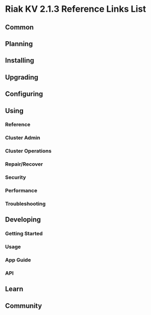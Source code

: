 
# Riak KV 2.1.3 Reference Links List


## Common

[downloads]: /riak/kv/2.0.7/downloads/
[install index]: /riak/kv/2.0.7/setup/installing
[upgrade index]: /riak/kv/2.0.7/upgrading
[plan index]: /riak/kv/2.0.7/planning
[config index]: /riak/2.1.3/using/configuring/
[config reference]: /riak/kv/2.0.7/configuring/reference/
[manage index]: /riak/kv/2.0.7/using/managing
[performance index]: /riak/kv/2.0.7/using/performance
[glossary vnode]: /riak/kv/2.0.7/learn/glossary/#vnode
[contact basho]: http://basho.com/contact/


## Planning

[plan index]: /riak/kv/2.0.7/setup/planning
[plan start]: /riak/kv/2.0.7/setup/planning/start
[plan backend]: /riak/kv/2.0.7/setup/planning/backend
[plan backend bitcask]: /riak/kv/2.0.7/setup/planning/backend/bitcask
[plan backend leveldb]: /riak/kv/2.0.7/setup/planning/backend/leveldb
[plan backend memory]: /riak/kv/2.0.7/setup/planning/backend/memory
[plan backend multi]: /riak/kv/2.0.7/setup/planning/backend/multi
[plan cluster capacity]: /riak/kv/2.0.7/setup/planning/cluster-capacity
[plan bitcask capacity]: /riak/kv/2.0.7/setup/planning/bitcask-capacity-calc
[plan best practices]: /riak/kv/2.0.7/setup/planning/best-practices
[plan future]: /riak/kv/2.0.7/setup/planning/future


## Installing

[install index]: /riak/kv/2.0.7/setup/installing
[install aws]: /riak/kv/2.0.7/setup/installing/amazon-web-services
[install debian & ubuntu]: /riak/kv/2.0.7/setup/installing/debian-ubuntu
[install freebsd]: /riak/kv/2.0.7/setup/installing/freebsd
[install mac osx]: /riak/kv/2.0.7/setup/installing/mac-osx
[install rhel & centos]: /riak/kv/2.0.7/setup/installing/rhel-centos
[install smartos]: /riak/kv/2.0.7/setup/installing/smartos
[install solaris]: /riak/kv/2.0.7/setup/installing/solaris
[install suse]: /riak/kv/2.0.7/setup/installing/suse
[install windows azure]: /riak/kv/2.0.7/setup/installing/windows-azure

[install source index]: /riak/kv/2.0.7/setup/installing/source
[install source erlang]: /riak/kv/2.0.7/setup/installing/source/erlang
[install source jvm]: /riak/kv/2.0.7/setup/installing/source/jvm

[install verify]: /riak/kv/2.0.7/setup/installing/verify


## Upgrading

[upgrade index]: /riak/kv/2.0.7/setup/upgrading
[upgrade checklist]: /riak/kv/2.0.7/setup/upgrading/checklist
[upgrade version]: /riak/kv/2.0.7/setup/upgrading/version
[upgrade cluster]: /riak/kv/2.0.7/setup/upgrading/cluster
[upgrade mdc]: /riak/kv/2.0.7/setup/upgrading/multi-datacenter
[upgrade downgrade]: /riak/kv/2.0.7/setup/upgrading/downgrade


## Configuring

[config index]: /riak/kv/2.0.7/configuring
[config basic]: /riak/kv/2.0.7/configuring/basic
[config backend]: /riak/kv/2.0.7/configuring/backend
[config manage]: /riak/kv/2.0.7/configuring/managing
[config reference]: /riak/kv/2.0.7/configuring/reference/
[config strong consistency]: /riak/kv/2.0.7/configuring/strong-consistency
[config load balance]: /riak/kv/2.0.7/configuring/load-balancing-proxy
[config mapreduce]: /riak/kv/2.0.7/configuring/mapreduce
[config search]: /riak/kv/2.0.7/configuring/search/

[config v3 mdc]: /riak/kv/2.0.7/configuring/v3-multi-datacenter
[config v3 nat]: /riak/kv/2.0.7/configuring/v3-multi-datacenter/nat
[config v3 quickstart]: /riak/kv/2.0.7/configuring/v3-multi-datacenter/quick-start
[config v3 ssl]: /riak/kv/2.0.7/configuring/v3-multi-datacenter/ssl

[config v2 mdc]: /riak/kv/2.0.7/configuring/v2-multi-datacenter
[config v2 nat]: /riak/kv/2.0.7/configuring/v2-multi-datacenter/nat
[config v2 quickstart]: /riak/kv/2.0.7/configuring/v2-multi-datacenter/quick-start
[config v2 ssl]: /riak/kv/2.0.7/configuring/v2-multi-datacenter/ssl



## Using

[use index]: /riak/kv/2.0.7/using/
[use admin commands]: /riak/kv/2.0.7/using/cluster-admin-commands
[use running cluster]: /riak/kv/2.0.7/using/running-a-cluster

### Reference

[use ref custom code]: /riak/kv/2.0.7/using/reference/custom-code
[use ref handoff]: /riak/kv/2.0.7/using/reference/handoff
[use ref monitoring]: /riak/kv/2.0.7/using/reference/statistics-monitoring
[use ref search]: /riak/kv/2.0.7/using/reference/search
[use ref 2i]: /riak/kv/2.0.7/using/reference/secondary-indexes
[use ref snmp]: /riak/kv/2.0.7/using/reference/snmp
[use ref strong consistency]: /riak/2.1.3/using/reference/strong-consistency
[use ref jmx]: /riak/kv/2.0.7/using/reference/jmx
[use ref obj del]: /riak/kv/2.0.7/using/reference/object-deletion/
[use ref v3 mdc]: /riak/kv/2.0.7/using/reference/v3-multi-datacenter
[use ref v2 mdc]: /riak/kv/2.0.7/using/reference/v2-multi-datacenter

### Cluster Admin

[use admin index]: /riak/kv/2.0.7/using/admin/
[use admin commands]: /riak/kv/2.0.7/using/admin/commands/
[use admin riak cli]: /riak/kv/2.0.7/using/admin/riak-cli/
[use admin riak-admin]: /riak/kv/2.0.7/using/admin/riak-admin/
[use admin riak control]: /riak/kv/2.0.7/using/admin/riak-control/

### Cluster Operations

[cluster ops add remove node]: /riak/kv/2.0.7/using/cluster-operations/adding-removing-nodes
[cluster ops inspect node]: /riak/kv/2.0.7/using/cluster-operations/inspecting-node
[cluster ops change info]: /riak/kv/2.0.7/using/cluster-operations/changing-cluster-info
[cluster ops load balance]: /riak/kv/2.0.7/configuring/load-balancing-proxy
[cluster ops bucket types]: /riak/kv/2.0.7/using/cluster-operations/bucket-types
[cluster ops handoff]: /riak/kv/2.0.7/using/cluster-operations/handoff
[cluster ops log]: /riak/kv/2.0.7/using/cluster-operations/logging
[cluster ops obj del]: /riak/kv/2.0.7/using/reference/object-deletion
[cluster ops backup]: /riak/kv/2.0.7/using/cluster-operations/backing-up
[cluster ops mdc]: /riak/kv/2.0.7/using/cluster-operations/v3-multi-datacenter
[cluster ops strong consistency]: /riak/kv/2.0.7/using/cluster-operations/strong-consistency
[cluster ops 2i]: /riak/kv/2.0.7/using/reference/secondary-indexes
[cluster ops v3 mdc]: /riak/kv/2.0.7/using/cluster-operations/v3-multi-datacenter
[cluster ops v2 mdc]: /riak/kv/2.0.7/using/cluster-operations/v2-multi-datacenter

### Repair/Recover

[repair recover index]: /riak/kv/2.0.7/using/repair-recovery
[repair recover index]: /riak/kv/2.0.7/using/repair-recovery/failure-recovery/

### Security

[security index]: /riak/kv/2.0.7/using/security/
[security basics]: /riak/kv/2.0.7/using/security/basics
[security managing]: /riak/kv/2.0.7/using/security/managing-sources/

### Performance

[perf index]: /riak/kv/2.0.7/using/performance/
[perf benchmark]: /riak/kv/2.0.7/using/performance/benchmarking
[perf open files]: /riak/kv/2.0.7/using/performance/open-files-limit/
[perf erlang]: /riak/kv/2.0.7/using/performance/erlang
[perf aws]: /riak/kv/2.0.7/using/performance/amazon-web-services
[perf latency checklist]: /riak/kv/2.0.7/using/performance/latency-reduction

### Troubleshooting

[troubleshoot http]: /riak/kv/2.0.7/using/troubleshooting/http-204


## Developing

[dev index]: /riak/kv/2.0.7/developing
[dev client libraries]: /riak/kv/2.0.7/developing/client-libraries
[dev data model]: /riak/kv/2.0.7/developing/data-modeling
[dev data types]: /riak/kv/2.0.7/developing/data-types
[dev kv model]: /riak/kv/2.0.7/developing/key-value-modeling

### Getting Started

[getting started]: /riak/kv/2.0.7/developing/getting-started
[getting started java]: /riak/kv/2.0.7/developing/getting-started/java
[getting started ruby]: /riak/kv/2.0.7/developing/getting-started/ruby
[getting started python]: /riak/kv/2.0.7/developing/getting-started/python
[getting started php]: /riak/kv/2.0.7/developing/getting-started/php
[getting started csharp]: /riak/kv/2.0.7/developing/getting-started/csharp
[getting started nodejs]: /riak/kv/2.0.7/developing/getting-started/nodejs
[getting started erlang]: /riak/kv/2.0.7/developing/getting-started/erlang
[getting started golang]: /riak/kv/2.0.7/developing/getting-started/golang

[obj model java]: /riak/kv/2.0.7/developing/getting-started/java/object-modeling
[obj model ruby]: /riak/kv/2.0.7/developing/getting-started/ruby/object-modeling
[obj model python]: /riak/kv/2.0.7/developing/getting-started/python/object-modeling
[obj model csharp]: /riak/kv/2.0.7/developing/getting-started/csharp/object-modeling
[obj model nodejs]: /riak/kv/2.0.7/developing/getting-started/nodejs/object-modeling
[obj model erlang]: /riak/kv/2.0.7/developing/getting-started/erlang/object-modeling
[obj model golang]: /riak/kv/2.0.7/developing/getting-started/golang/object-modeling

### Usage

[usage index]: /riak/kv/2.0.7/developing/usage
[usage bucket types]: /riak/kv/2.0.7/developing/usage/bucket-types
[usage commit hooks]: /riak/kv/2.0.7/developing/usage/commit-hooks
[usage conflict resolution]: /riak/kv/2.0.7/developing/usage/conflict-resolution
[usage content types]: /riak/kv/2.0.7/developing/usage/content-types
[usage create objects]: /riak/kv/2.0.7/developing/usage/creating-objects
[usage custom extractors]: /riak/kv/2.0.7/developing/usage/custom-extractors
[usage delete objects]: /riak/kv/2.0.7/developing/usage/deleting-objects
[usage mapreduce]: /riak/kv/2.0.7/developing/usage/mapreduce
[usage search]: /riak/kv/2.0.7/developing/usage/search
[usage search schema]: /riak/kv/2.0.7/developing/usage/search-schemas
[usage search data types]: /riak/kv/2.0.7/developing/usage/searching-data-types
[usage 2i]: /riak/kv/2.0.7/developing/usage/secondary-indexes
[usage update objects]: /riak/kv/2.0.7/developing/usage/updating-objects

### App Guide

[apps mapreduce]: /riak/kv/2.0.7/developing/app-guide/advanced-mapreduce
[apps replication properties]: /riak/kv/2.0.7/developing/app-guide/replication-properties
[apps strong consistency]: /riak/kv/2.0.7/developing/app-guide/strong-consistency

### API

[dev api backend]: /riak/kv/2.0.7/developing/api/backend
[dev api http]: /riak/kv/2.0.7/developing/api/http
[dev api http status]: /riak/kv/2.0.7/developing/api/http/status
[dev api pbc]: /riak/kv/2.0.7/developing/api/protocol-buffers/


## Learn

[learn new nosql]: /riak/kv/learn/new-to-nosql
[learn use cases]: /riak/kv/learn/use-cases
[learn why riak]: /riak/kv/learn/why-riak-kv

[glossary]: /riak/kv/2.0.7/learn/glossary/
[glossary aae]: /riak/kv/2.0.7/learn/glossary/#active-anti-entropy-aae
[glossary read rep]: /riak/kv/2.0.7/learn/glossary/#read-repair
[glossary vnode]: /riak/kv/2.0.7/learn/glossary/#vnode

[concept aae]: /riak/kv/2.0.7/learn/concepts/active-anti-entropy/
[concept buckets]: /riak/kv/2.0.7/learn/concepts/buckets
[concept cap neg]: /riak/kv/2.0.7/learn/concepts/capability-negotiation
[concept causal context]: /riak/kv/2.0.7/learn/concepts/causal-context
[concept clusters]: /riak/kv/2.0.7/learn/concepts/clusters/
[concept crdts]: /riak/kv/2.0.7/learn/concepts/crdts
[concept eventual consistency]: /riak/kv/2.0.7/learn/concepts/eventual-consistency
[concept keys objects]: /riak/kv/2.0.7/learn/concepts/keys-and-objects
[concept replication]: /riak/kv/2.0.7/learn/concepts/replication
[concept strong consistency]: /riak/kv/2.0.7/using/reference/strong-consistency
[concept vnodes]: /riak/kv/2.0.7/learn/concepts/vnodes



## Community

[community]: /community
[community projects]: /community/projects
[reporting bugs]: /community/reporting-bugs
[taishi]: /community/taishi

